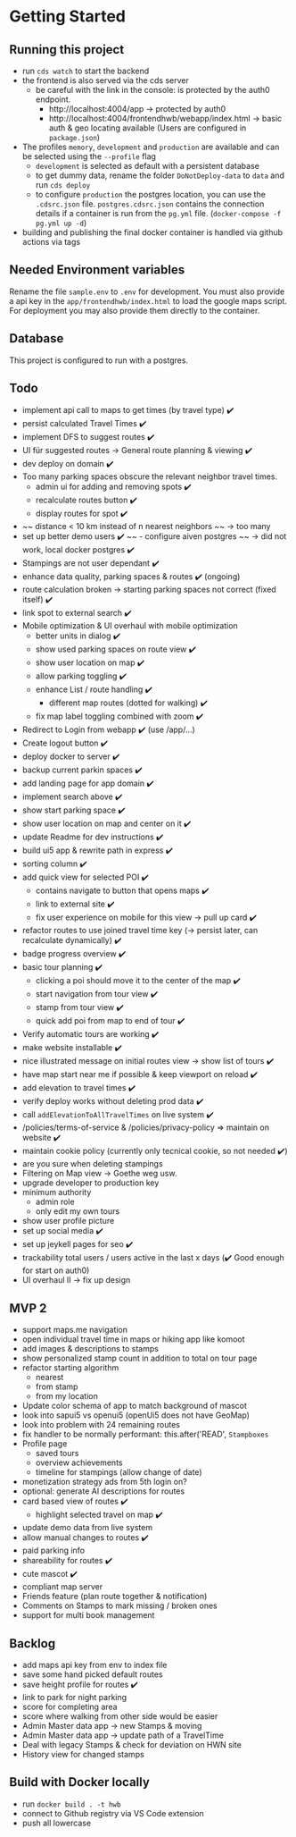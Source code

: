 # Getting Started

## Running this project

- run `cds watch` to start the backend
- the frontend is also served via the cds server
  - be careful with the link in the console: is protected by the auth0 endpoint.
    - http://localhost:4004/app -> protected by auth0
    - http://localhost:4004/frontendhwb/webapp/index.html -> basic auth & geo locating available (Users are configured in `package.json`)
- The profiles `memory`, `development` and `production` are available and can be selected using the `--profile` flag
  - `development` is selected as default with a persistent database
  - to get dummy data, rename the folder `DoNotDeploy-data` to `data` and run `cds deploy`
  - to configure `production` the postgres location, you can use the `.cdsrc.json` file. `postgres.cdsrc.json` contains the connection details if a container is run from the `pg.yml` file. (`docker-compose -f pg.yml up -d`)
- building and publishing the final docker container is handled via github actions via tags

## Needed Environment variables

Rename the file `sample.env` to `.env` for development. You must also provide a api key in the `app/frontendhwb/index.html` to load the google maps script.
For deployment you may also provide them directly to the container.

## Database

This project is configured to run with a postgres.

## Todo

- implement api call to maps to get times (by travel type) ✔️
- persist calculated Travel Times ✔️
- implement DFS to suggest routes ✔️
- UI für suggested routes -> General route planning & viewing ✔️
- dev deploy on domain ✔️
- Too many parking spaces obscure the relevant neighbor travel times.
  - admin ui for adding and removing spots ✔️
  - recalculate routes button ✔️
  - display routes for spot ✔️
- ~~ distance < 10 km instead of  n nearest neighbors ~~ -> too many
- set up better demo users ✔️
~~ - configure aiven postgres ~~ -> did not work, local docker postgres ✔️
- Stampings are not user dependant ✔️
- enhance data quality, parking spaces & routes ✔️ (ongoing)
- route calculation broken -> starting parking spaces not correct (fixed itself) ✔️
- link spot to external search ✔️
- Mobile optimization & UI overhaul with mobile optimization	
    - better units in dialog ✔️
    - show used parking spaces on route view ✔️
    - show user location on map ✔️
    - allow parking toggling ✔️
    - enhance List / route handling ✔️
      - different map routes (dotted for walking) ✔️
    - fix map label toggling combined with zoom ✔️
- Redirect to Login from webapp ✔️ (use /app/...)
- Create logout button ✔️
- deploy docker to server ✔️
- backup current parkin spaces ✔️
- add landing page for app domain ✔️
- implement search above ✔️
- show start parking space ✔️
- show user location on map and center on it ✔️
- update Readme for dev instructions ✔️
- build ui5 app & rewrite path in express ✔️
- sorting column ✔️
- add quick view for selected POI ✔️
  - contains navigate to button that opens maps ✔️
  - link to external site ✔️
  - fix user experience on mobile for this view -> pull up card ✔️
- refactor routes to use joined travel time key (-> persist later, can recalculate dynamically) ✔️
- badge progress overview ✔️
- basic tour planning ✔️
  - clicking a poi should move it to the center of the map ✔️
  - start navigation from tour view ✔️
  - stamp from tour view ✔️
  - quick add poi from map to end of tour ✔️
- Verify automatic tours are working ✔️
- make website installable ✔️
- nice illustrated message on initial routes view -> show list of tours ✔️
- have map start near me if possible & keep viewport on reload ✔️
- add elevation to travel times ✔️
- verify deploy works without deleting prod data ✔️
- call `addElevationToAllTravelTimes` on live system ✔️
- /policies/terms-of-service & /policies/privacy-policy => maintain on website ✔️
- maintain cookie policy (currently only tecnical cookie, so not needed ✔️)
- are you sure when deleting stampings
- Filtering on Map view -> Goethe weg usw.
- upgrade developer to production key
- minimum authority
  - admin role
  - only edit my own tours
- show user profile picture
- set up social media ✔️
- set up jeykell pages for seo ✔️
- trackability total users / users active in the last x days (✔️ Good enough for start on auth0)
- UI overhaul II -> fix up design

## MVP 2

- support maps.me navigation
- open individual travel time in maps or hiking app like komoot
- add images & descriptions to stamps
- show personalized stamp count in addition to total on tour page
- refactor starting algorithm
  - nearest
  - from stamp
  - from my location
- Update color schema of app to match background of mascot
- look into sapui5 vs openui5 (openUi5 does not have GeoMap)
- look into problem with 24 remaining routes
- fix handler to be normally performant: this.after('READ', `Stampboxes`
- Profile page
  - saved tours
  - overview achievements
  - timeline for stampings (allow change of date)
- monetization strategy ads from 5th login on?
- optional: generate AI descriptions for routes
- card based view of routes ✔️
  - highlight selected travel on map ✔️
- update demo data from live system
- allow manual changes to routes ✔️
- paid parking info
- shareability for routes ✔️
- cute mascot ✔️
- compliant map server
- Friends feature (plan route together & notification)
- Comments on Stamps to mark missing / broken ones
- support for multi book management

## Backlog

- add maps api key from env to index file
- save some hand picked default routes
- save height profile for routes ✔️
- link to park for night parking
- score for completing area
- score where walking from other side would be easier
- Admin Master data app -> new Stamps & moving
- Admin Master data app -> update path of a TravelTime
- Deal with legacy Stamps & check for deviation on HWN site
- History view for changed stamps

## Build with Docker locally 

- run `docker build . -t hwb`
- connect to Github registry via VS Code extension
- push all lowercase
